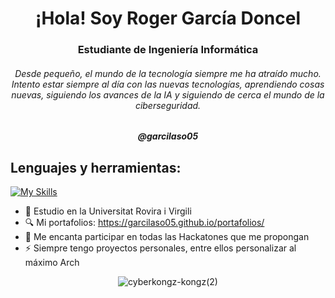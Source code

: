 <h1 align="center">¡Hola! Soy Roger García Doncel</h1>
<h3 align="center">Estudiante de Ingeniería Informática</h3>
<h6 align="center">Desde pequeño, el mundo de la tecnología siempre me ha atraído mucho. Intento estar siempre al día con las nuevas tecnologías, aprendiendo cosas nuevas, siguiendo los avances de la IA y siguiendo de cerca el mundo de la ciberseguridad.</h6>
<h5 align="center">@garcilaso05</h5>

## Lenguajes y herramientas:
[![My Skills](https://skillicons.dev/icons?i=c,java,mysql,arch,linux,bash,arduino,css,html,git)](https://garcilaso05.github.io/portafolios/)



- 📖 Estudio en la Universitat Rovira i Virgili
- 🔍 Mi portafolios: https://garcilaso05.github.io/portafolios/
- 👾 Me encanta participar en todas las Hackatones que me propongan
- ⚡ Siempre tengo proyectos personales, entre ellos personalizar al máximo Arch


<p align="center">
  <img src="https://github.com/user-attachments/assets/db51a382-fe10-4196-8600-4daeb1afdae2" alt="cyberkongz-kongz(2)">
</p>
